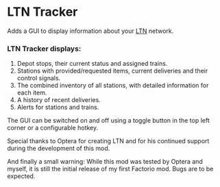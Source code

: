 # LTN Tracker

Adds a GUI to display information about your [LTN](https://mods.factorio.com/mod/LogisticTrainNetwork) network.

### LTN Tracker displays:
1. Depot stops, their current status and assigned trains.
2. Stations with provided/requested items, current deliveries and their control signals.
3. The combined inventory of all stations, with detailed information for each item.
4. A history of recent deliveries.
5. Alerts for stations and trains.

The GUI can be switched on and off using a toggle button in the top left corner or a configurable hotkey.

Special thanks to Optera for creating LTN and for his continued support during the development of this mod.

And finally a small warning: While this mod was tested by Optera and myself, it is still the initial release of my first Factorio mod. Bugs are to be expected.
